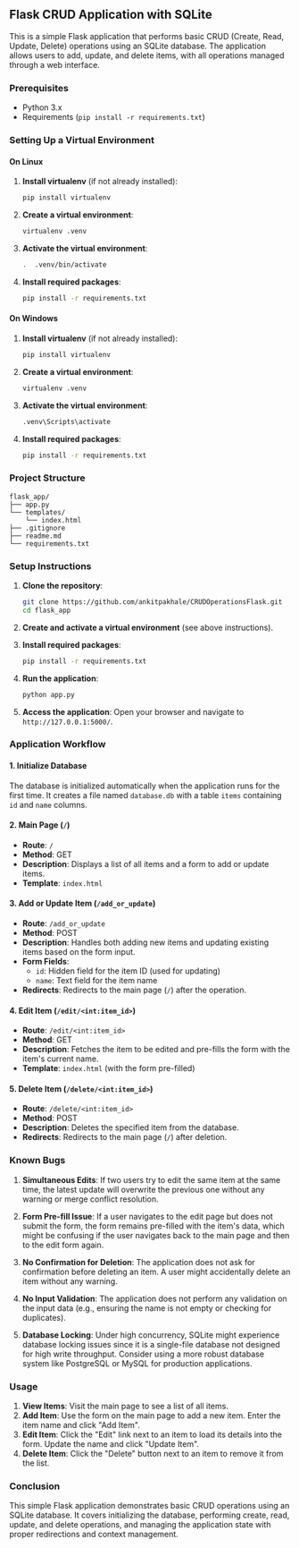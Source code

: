 ## Flask CRUD Application with SQLite

This is a simple Flask application that performs basic CRUD (Create, Read, Update, Delete) operations using an SQLite database. The application allows users to add, update, and delete items, with all operations managed through a web interface.

### Prerequisites

- Python 3.x
- Requirements (`pip install -r requirements.txt`)

### Setting Up a Virtual Environment

#### On Linux

1. **Install virtualenv** (if not already installed):
    ```bash
    pip install virtualenv
    ```

2. **Create a virtual environment**:
    ```bash
    virtualenv .venv
    ```

3. **Activate the virtual environment**:
    ```bash
    .  .venv/bin/activate
    ```

4. **Install required packages**:
    ```bash
    pip install -r requirements.txt
    ```

#### On Windows

1. **Install virtualenv** (if not already installed):
    ```bash
    pip install virtualenv
    ```

2. **Create a virtual environment**:
    ```bash
    virtualenv .venv
    ```

3. **Activate the virtual environment**:
    ```bash
    .venv\Scripts\activate
    ```

4. **Install required packages**:
    ```bash
    pip install -r requirements.txt
    ```

### Project Structure

```
flask_app/
├── app.py
└── templates/
    └── index.html
├── .gitignore
├── readme.md
└── requirements.txt
```

### Setup Instructions

1. **Clone the repository**:
    ```bash
    git clone https://github.com/ankitpakhale/CRUDOperationsFlask.git
    cd flask_app
    ```

2. **Create and activate a virtual environment** (see above instructions).

3. **Install required packages**:
    ```bash
    pip install -r requirements.txt
    ```

4. **Run the application**:
    ```bash
    python app.py
    ```

5. **Access the application**:
    Open your browser and navigate to `http://127.0.0.1:5000/`.

### Application Workflow

#### 1. Initialize Database

The database is initialized automatically when the application runs for the first time. It creates a file named `database.db` with a table `items` containing `id` and `name` columns.

#### 2. Main Page (`/`)

- **Route**: `/`
- **Method**: GET
- **Description**: Displays a list of all items and a form to add or update items.
- **Template**: `index.html`

#### 3. Add or Update Item (`/add_or_update`)

- **Route**: `/add_or_update`
- **Method**: POST
- **Description**: Handles both adding new items and updating existing items based on the form input.
- **Form Fields**:
  - `id`: Hidden field for the item ID (used for updating)
  - `name`: Text field for the item name
- **Redirects**: Redirects to the main page (`/`) after the operation.

#### 4. Edit Item (`/edit/<int:item_id>`)

- **Route**: `/edit/<int:item_id>`
- **Method**: GET
- **Description**: Fetches the item to be edited and pre-fills the form with the item's current name.
- **Template**: `index.html` (with the form pre-filled)

#### 5. Delete Item (`/delete/<int:item_id>`)

- **Route**: `/delete/<int:item_id>`
- **Method**: POST
- **Description**: Deletes the specified item from the database.
- **Redirects**: Redirects to the main page (`/`) after deletion.


### Known Bugs

1. **Simultaneous Edits**: If two users try to edit the same item at the same time, the latest update will overwrite the previous one without any warning or merge conflict resolution.

2. **Form Pre-fill Issue**: If a user navigates to the edit page but does not submit the form, the form remains pre-filled with the item's data, which might be confusing if the user navigates back to the main page and then to the edit form again.

3. **No Confirmation for Deletion**: The application does not ask for confirmation before deleting an item. A user might accidentally delete an item without any warning.

4. **No Input Validation**: The application does not perform any validation on the input data (e.g., ensuring the name is not empty or checking for duplicates).

5. **Database Locking**: Under high concurrency, SQLite might experience database locking issues since it is a single-file database not designed for high write throughput. Consider using a more robust database system like PostgreSQL or MySQL for production applications.

### Usage

1. **View Items**: Visit the main page to see a list of all items.
2. **Add Item**: Use the form on the main page to add a new item. Enter the item name and click "Add Item".
3. **Edit Item**: Click the "Edit" link next to an item to load its details into the form. Update the name and click "Update Item".
4. **Delete Item**: Click the "Delete" button next to an item to remove it from the list.

### Conclusion

This simple Flask application demonstrates basic CRUD operations using an SQLite database. It covers initializing the database, performing create, read, update, and delete operations, and managing the application state with proper redirections and context management.